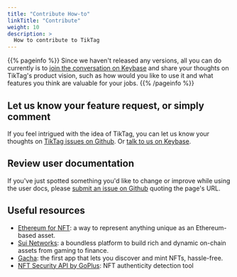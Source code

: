 ```yaml
---
title: "Contribute How-to"
linkTitle: "Contribute"
weight: 10
description: >
  How to contribute to TikTag
---
```


{{% pageinfo %}}
Since we haven't released any versions, all you can do currently is to [join the conversation on Keybase](https://keybase.io/team/tiktagus) and share your thoughts on TikTag's product vision, such as how would you like to use it and what features you think are valuable for your jobs. 
{{% /pageinfo %}}

## Let us know your feature request, or simply comment

If you feel intrigued with the idea of TikTag, you can let us know your thoughts on [TikTag issues on Github](https://github.com/tikoly-com/tiktag/issues). Or [talk to us on Keybase](https://keybase.io/team/tiktagus).

## Review user documentation

If you've just spotted something you'd like to change or improve while using the user docs, please [submit an issue on Github](https://github.com/tikoly-com/tiktag/issues/new) quoting the page's URL.

## Useful resources

* [Ethereum for NFT](https://ethereum.org/en/nft/): a way to represent anything unique as an Ethereum-based asset.
* [Sui Networks](https://sui.io/): a boundless platform to build rich and dynamic on-chain assets from gaming to finance.
* [Gacha](https://gacha.cards/): the first app that lets you discover and mint NFTs, hassle-free.
* [NFT Security API by GoPlus](https://gopluslabs.io/nft-security-api/): NFT authenticity detection tool